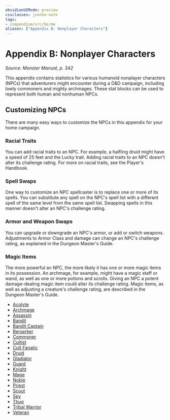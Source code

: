```yaml
---
obsidianUIMode: preview
cssclasses: json5e-note
tags:
- compendium/src/5e/mm
aliases: ["Appendix B: Nonplayer Characters"]
---
```

# Appendix B: Nonplayer Characters
*Source: Monster Manual, p. 342* 

This appendix contains statistics for various humanoid nonplayer characters (NPCs) that adventurers might encounter during a D&D campaign, including lowly commoners and mighty archmages. These stat blocks can be used to represent both human and nonhuman NPCs.

## Customizing NPCs

There are many easy ways to customize the NPCs in this appendix for your home campaign.

### Racial Traits

You can add racial traits to an NPC. For example, a halfling druid might have a speed of 25 feet and the Lucky trait. Adding racial traits to an NPC doesn't alter its challenge rating. For more on racial traits, see the Player's Handbook.

### Spell Swaps

One way to customize an NPC spellcaster is to replace one or more of its spells. You can substitute any spell on the NPC's spell list with a different spell of the same level from the same spell list. Swapping spells in this manner doesn't alter an NPC's challenge rating.

### Armor and Weapon Swaps

You can upgrade or downgrade an NPC's armor, or add or switch weapons. Adjustments to Armor Class and damage can change an NPC's challenge rating, as explained in the Dungeon Master's Guide.

### Magic Items

The more powerful an NPC, the more likely it has one or more magic items in its possession. An archmage, for example, might have a magic staff or wand, as well as one or more potions and scrolls. Giving an NPC a potent damage-dealing magic item could alter its challenge rating. Magic items, as well as adjusting a creature's challenge rating, are described in the Dungeon Master's Guide.

- [Acolyte](/3-Mechanics/CLI/bestiary/humanoid/acolyte.md)  
- [Archmage](/3-Mechanics/CLI/bestiary/humanoid/archmage.md)  
- [Assassin](/3-Mechanics/CLI/bestiary/humanoid/assassin.md)  
- [Bandit](/3-Mechanics/CLI/bestiary/humanoid/bandit.md)  
- [Bandit Captain](/3-Mechanics/CLI/bestiary/humanoid/bandit-captain.md)  
- [Berserker](/3-Mechanics/CLI/bestiary/humanoid/berserker.md)  
- [Commoner](/3-Mechanics/CLI/bestiary/humanoid/commoner.md)  
- [Cultist](/3-Mechanics/CLI/bestiary/humanoid/cultist.md)  
- [Cult Fanatic](/3-Mechanics/CLI/bestiary/humanoid/cult-fanatic.md)  
- [Druid](/3-Mechanics/CLI/bestiary/humanoid/druid.md)  
- [Gladiator](/3-Mechanics/CLI/bestiary/humanoid/gladiator.md)  
- [Guard](/3-Mechanics/CLI/bestiary/humanoid/guard.md)  
- [Knight](/3-Mechanics/CLI/bestiary/humanoid/knight.md)  
- [Mage](/3-Mechanics/CLI/bestiary/humanoid/mage.md)  
- [Noble](/3-Mechanics/CLI/bestiary/humanoid/noble.md)  
- [Priest](/3-Mechanics/CLI/bestiary/humanoid/priest.md)  
- [Scout](/3-Mechanics/CLI/bestiary/humanoid/scout.md)  
- [Spy](/3-Mechanics/CLI/bestiary/humanoid/spy.md)  
- [Thug](/3-Mechanics/CLI/bestiary/humanoid/thug.md)  
- [Tribal Warrior](/3-Mechanics/CLI/bestiary/humanoid/tribal-warrior.md)  
- [Veteran](/3-Mechanics/CLI/bestiary/humanoid/veteran.md)